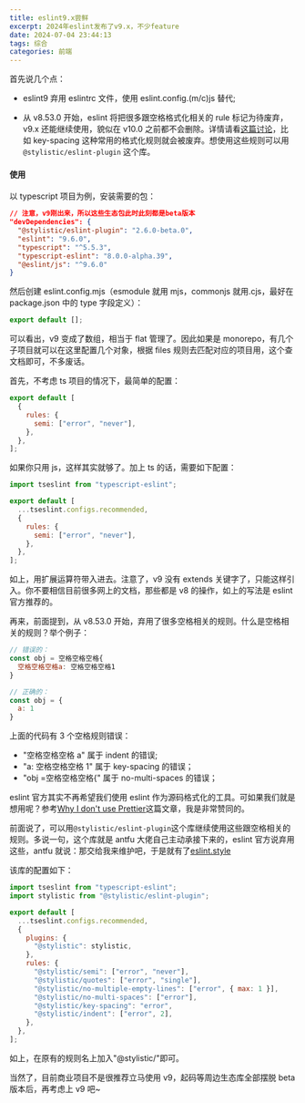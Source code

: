 ```yaml
---
title: eslint9.x尝鲜
excerpt: 2024年eslint发布了v9.x，不少feature
date: 2024-07-04 23:44:13
tags: 综合
categories: 前端
---
```


首先说几个点：

- eslint9 弃用 eslintrc 文件，使用 eslint.config.(m/c)js 替代;

- 从 v8.53.0 开始，eslint 将把很多跟空格格式化相关的 rule 标记为待废弃，v9.x 还能继续使用，貌似在 v10.0 之前都不会删除。详情请看[这篇讨论](https://github.com/eslint/eslint/issues/17522)，比如 key-spacing 这种常用的格式化规则就会被废弃。想使用这些规则可以用`@stylistic/eslint-plugin` 这个库。

#### 使用

以 typescript 项目为例，安装需要的包：

```json
// 注意，v9刚出来，所以这些生态包此时此刻都是beta版本
"devDependencies": {
  "@stylistic/eslint-plugin": "2.6.0-beta.0",
  "eslint": "9.6.0",
  "typescript": "^5.5.3",
  "typescript-eslint": "8.0.0-alpha.39",
  "@eslint/js": "^9.6.0"
}
```

然后创建 eslint.config.mjs（esmodule 就用 mjs，commonjs 就用.cjs，最好在 package.json 中的 type 字段定义）：

```js
export default [];
```

可以看出，v9 变成了数组，相当于 flat 管理了。因此如果是 monorepo，有几个子项目就可以在这里配置几个对象，根据 files 规则去匹配对应的项目用，这个查文档即可，不多废话。

首先，不考虑 ts 项目的情况下，最简单的配置：

```js
export default [
  {
    rules: {
      semi: ["error", "never"],
    },
  },
];
```

如果你只用 js，这样其实就够了。加上 ts 的话，需要如下配置：

```js
import tseslint from "typescript-eslint";

export default [
  ...tseslint.configs.recommended,
  {
    rules: {
      semi: ["error", "never"],
    },
  },
];
```

如上，用扩展运算符带入进去。注意了，v9 没有 extends 关键字了，只能这样引入。你不要相信目前很多网上的文档，那些都是 v8 的操作，如上的写法是 eslint 官方推荐的。

再来，前面提到，从 v8.53.0 开始，弃用了很多空格相关的规则。什么是空格相关的规则？举个例子：

```js
// 错误的：
const obj = 空格空格空格{
  空格空格空格a: 空格空格空格1
}

// 正确的：
const obj = {
  a: 1
}
```

上面的代码有 3 个空格规则错误：

- "空格空格空格 a" 属于 indent 的错误;
- "a: 空格空格空格 1" 属于 key-spacing 的错误；
- "obj =空格空格空格{" 属于 no-multi-spaces 的错误；

eslint 官方其实不再希望我们使用 eslint 作为源码格式化的工具。可如果我们就是想用呢？参考[Why I don't use Prettier](https://antfu.me/posts/why-not-prettier)这篇文章，我是非常赞同的。

前面说了，可以用`@stylistic/eslint-plugin`这个库继续使用这些跟空格相关的规则。多说一句，这个库就是 antfu 大佬自己主动承接下来的，eslint 官方说弃用这些，antfu 就说：那交给我来维护吧，于是就有了[eslint.style](https://eslint.style/)

该库的配置如下：

```js
import tseslint from "typescript-eslint";
import stylistic from "@stylistic/eslint-plugin";

export default [
  ...tseslint.configs.recommended,
  {
    plugins: {
      "@stylistic": stylistic,
    },
    rules: {
      "@stylistic/semi": ["error", "never"],
      "@stylistic/quotes": ["error", "single"],
      "@stylistic/no-multiple-empty-lines": ["error", { max: 1 }],
      "@stylistic/no-multi-spaces": ["error"],
      "@stylistic/key-spacing": "error",
      "@stylistic/indent": ["error", 2],
    },
  },
];
```

如上，在原有的规则名上加入"@stylistic/"即可。

当然了，目前商业项目不是很推荐立马使用 v9，起码等周边生态库全部摆脱 beta 版本后，再考虑上 v9 吧~
